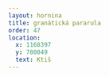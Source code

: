 ```yaml
---
layout: hornina
title: granátická pararula
order: 47
location: 
  x: 1168397
  y: 780849
  text: Ktiš
---
```


